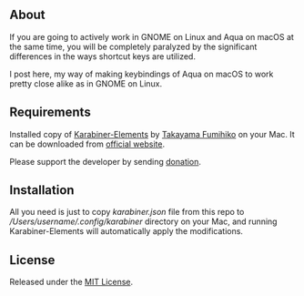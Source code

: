 ## About
If you are going to actively work in GNOME on Linux and Aqua on macOS at the same time, you will be completely paralyzed by the significant differences in the ways shortcut keys are utilized.

I post here, my way of making keybindings of Aqua on macOS to work pretty close alike as in GNOME on Linux.

## Requirements
Installed copy of [Karabiner-Elements](https://github.com/tekezo/Karabiner-Elements) by [Takayama Fumihiko](https://github.com/tekezo) on your Mac. It can be downloaded from [official website](https://pqrs.org/osx/karabiner).

Please support the developer by sending [donation](https://pqrs.org/osx/karabiner/pricing.html).

## Installation
All you need is just to copy _karabiner.json_ file from this repo to _/Users/username/.config/karabiner_ directory on your Mac, and running Karabiner-Elements will automatically apply the modifications.

## License
Released under the [MIT License](https://github.com/rostovtsev/karabiner-linux/blob/master/LICENSE).
